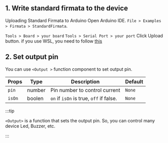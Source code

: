 ## 1. Write standard firmata to the device
Uploading Standard Firmata to Arduino
Open Arduino IDE.
`File > Examples > Firmata > StandardFirmata`.

`Tools > Board > your board`
`Tools > Serial Port > your port`
Click Upload button. if you use WSL, you need to follow [this](/docs/Getting%20Started/How%20to%20WSL.md)

## 2. Set output pin

You can use `<Output >` function component to set output pin.

| Props | Type   | Description      | Default |
|-----------|--------|------------------|---------|
| `pin`      | number  | Pin number to control current     | `None` |
| `isOn`      | boolen  | `on` if `isOn` is true, `off` if false.     | `None`    |

:::tip

`<Output>` is a function that sets the output pin. So, you can control many device Led, Buzzer, etc.

:::